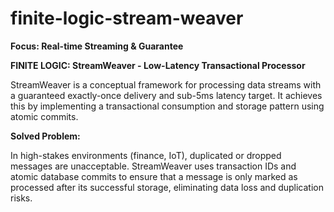 # finite-logic-stream-weaver
<b>Focus: Real-time Streaming &amp; Guarantee</b>

<b>FINITE LOGIC: StreamWeaver - Low-Latency Transactional Processor</b>

StreamWeaver is a conceptual framework for processing data streams with a guaranteed exactly-once delivery and sub-5ms latency target. It achieves this by implementing a transactional consumption and storage pattern using atomic commits.

<b>Solved Problem: </b>

In high-stakes environments (finance, IoT), duplicated or dropped messages are unacceptable. StreamWeaver uses transaction IDs and atomic database commits to ensure that a message is only marked as processed after its successful storage, eliminating data loss and duplication risks.

